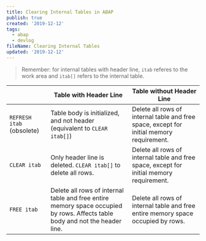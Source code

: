 ```yaml
---
title: Clearing Internal Tables in ABAP
publish: true
created: '2019-12-12'
tags:
  - abap
  - devlog
fileName: Clearing Internal Tables
updated: '2019-12-12'
---
```


> Remember: for internal tables with header line, `itab` referes to the work area and `itab[]` refers to the internal table.



|                           | Table with Header Line                                                                                                       | Table without Header Line                                                                |
| ------------------------- | ---------------------------------------------------------------------------------------------------------------------------- | ---------------------------------------------------------------------------------------- |
| `REFRESH itab` (obsolete) | Table body is initialized, and not header (equivalent to `CLEAR itab[]`)                                                     | Delete all rows of internal table and free space, except for initial memory requirement. |
| `CLEAR itab`              | Only header line is deleted. `CLEAR itab[]` to delete all rows.                                                              | Delete all rows of internal table and free space, except for initial memory requirement. |
| `FREE itab`               | Delete all rows of internal table and free entire memory space occupied by rows. Affects table body and not the header line. | Delete all rows of internal table and free entire memory space occupied by rows.         | 

